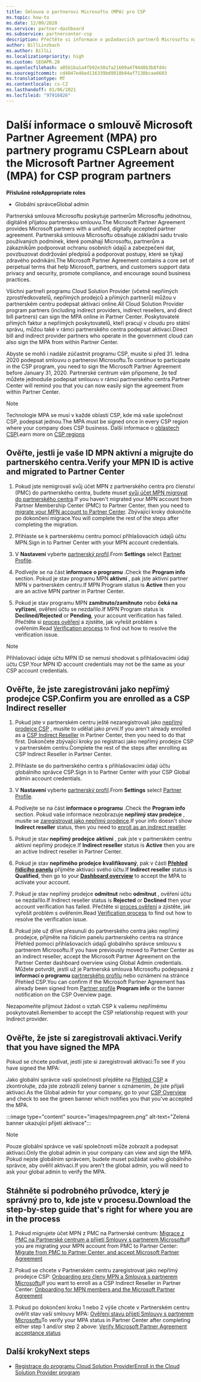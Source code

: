 ```yaml
---
title: Smlouva o partnerovi Microsoftu (MPA) pro CSP
ms.topic: how-to
ms.date: 12/09/2020
ms.service: partner-dashboard
ms.subservice: partnercenter-csp
description: Přečtěte si informace o požadavcích partnerů Microsoftu na partnery pro podepsání a ověření této sjednocené a digitálně přijatelné smlouvy o partnerovi od Microsoftu (MPA).
author: BillLinzbach
ms.author: BillLi
ms.localizationpriority: high
ms.custom: SEOAPR.20
ms.openlocfilehash: a05b1ba1a4fb92e30a7a21609a4794d8b3b8fd4c
ms.sourcegitcommit: cd4047e46ed116339bd9918b94af7138bcae6603
ms.translationtype: MT
ms.contentlocale: cs-CZ
ms.lasthandoff: 01/06/2021
ms.locfileid: "97916826"
---
```

# <a name="learn-about-the-microsoft-partner-agreement-mpa-for-csp-program-partners"></a><span data-ttu-id="c54f8-103">Další informace o smlouvě Microsoft Partner Agreement (MPA) pro partnery programu CSP</span><span class="sxs-lookup"><span data-stu-id="c54f8-103">Learn about the Microsoft Partner Agreement (MPA) for CSP program partners</span></span>

<span data-ttu-id="c54f8-104">**Příslušné role**</span><span class="sxs-lookup"><span data-stu-id="c54f8-104">**Appropriate roles**</span></span>

- <span data-ttu-id="c54f8-105">Globální správce</span><span class="sxs-lookup"><span data-stu-id="c54f8-105">Global admin</span></span>

<span data-ttu-id="c54f8-106">Partnerská smlouva Microsoftu poskytuje partnerům Microsoftu jednotnou, digitálně přijatou partnerskou smlouvu.</span><span class="sxs-lookup"><span data-stu-id="c54f8-106">The Microsoft Partner Agreement provides Microsoft partners with a unified, digitally accepted partner agreement.</span></span> <span data-ttu-id="c54f8-107">Partnerská smlouva Microsoftu obsahuje základní sadu trvalo používaných podmínek, které pomáhají Microsoftu, partnerům a zákazníkům podporovat ochranu osobních údajů a zabezpečení dat, povzbuzovat dodržování předpisů a podporovat postupy, které se týkají zdravého podnikání.</span><span class="sxs-lookup"><span data-stu-id="c54f8-107">The Microsoft Partner Agreement contains a core set of perpetual terms that help Microsoft, partners, and customers support data privacy and security, promote compliance, and encourage sound business practices.</span></span>

<span data-ttu-id="c54f8-108">Všichni partneři programu Cloud Solution Provider (včetně nepřímých zprostředkovatelů, nepřímých prodejců a přímých partnerů) můžou v partnerském centru podepsat aktivaci online.</span><span class="sxs-lookup"><span data-stu-id="c54f8-108">All Cloud Solution Provider program partners (including indirect providers, indirect resellers, and direct bill partners) can sign the MPA online in Partner Center.</span></span> <span data-ttu-id="c54f8-109">Poskytovatelé přímých faktur a nepřímých poskytovatelů, kteří pracují v cloudu pro státní správu, můžou také v rámci partnerského centra podepsat aktivaci.</span><span class="sxs-lookup"><span data-stu-id="c54f8-109">Direct bill and indirect provider partners who operate in the government cloud can also sign the MPA from within Partner Center.</span></span>

<span data-ttu-id="c54f8-110">Abyste se mohli i nadále zúčastnit programu CSP, musíte si před 31. ledna 2020 podepsat smlouvu o partnerovi Microsoftu.</span><span class="sxs-lookup"><span data-stu-id="c54f8-110">To continue to participate in the CSP program, you need to sign the Microsoft Partner Agreement before January 31, 2020.</span></span> <span data-ttu-id="c54f8-111">Partnerské centrum vám připomene, že teď můžete jednoduše podepsat smlouvu v rámci partnerského centra.</span><span class="sxs-lookup"><span data-stu-id="c54f8-111">Partner Center will remind you that you can now easily sign the agreement from within Partner Center.</span></span>

>[!NOTE]
><span data-ttu-id="c54f8-112">Technologie MPA se musí v každé oblasti CSP, kde má vaše společnost CSP, podepsat jednou.</span><span class="sxs-lookup"><span data-stu-id="c54f8-112">The MPA must be signed once in every CSP region where your company does CSP business.</span></span> <span data-ttu-id="c54f8-113">Další informace o [oblastech CSP](regional-authorization-overview.md)</span><span class="sxs-lookup"><span data-stu-id="c54f8-113">Learn more on [CSP regions](regional-authorization-overview.md)</span></span> 

## <a name="verify-your-mpn-id-is-active-and-migrated-to-partner-center"></a><span data-ttu-id="c54f8-114">Ověřte, jestli je vaše ID MPN aktivní a migrujte do partnerského centra.</span><span class="sxs-lookup"><span data-stu-id="c54f8-114">Verify your MPN ID is active and migrated to Partner Center</span></span>

1. <span data-ttu-id="c54f8-115">Pokud jste nemigrovali svůj účet MPN z partnerského centra pro členství (PMC) do partnerského centra, budete muset [svůj účet MPN migrovat do partnerského centra](move-pmc-pc-map.md).</span><span class="sxs-lookup"><span data-stu-id="c54f8-115">If you haven't migrated your MPN account from Partner Membership Center (PMC) to Partner Center, then you need to [migrate your MPN account to Partner Center](move-pmc-pc-map.md).</span></span> <span data-ttu-id="c54f8-116">Zbývající kroky dokončíte po dokončení migrace.</span><span class="sxs-lookup"><span data-stu-id="c54f8-116">You will complete the rest of the steps after completing the migration.</span></span> 

1. <span data-ttu-id="c54f8-117">Přihlaste se k partnerskému centru pomocí přihlašovacích údajů účtu MPN.</span><span class="sxs-lookup"><span data-stu-id="c54f8-117">Sign in to Partner Center with your MPN account credentials.</span></span>
 
1. <span data-ttu-id="c54f8-118">V **Nastavení** vyberte [partnerský profil](https://partner.microsoft.com/pcv/accountsettings/connectedpartnerprofile).</span><span class="sxs-lookup"><span data-stu-id="c54f8-118">From **Settings** select [Partner Profile](https://partner.microsoft.com/pcv/accountsettings/connectedpartnerprofile).</span></span>

1. <span data-ttu-id="c54f8-119">Podívejte se na část **informace o programu** .</span><span class="sxs-lookup"><span data-stu-id="c54f8-119">Check the **Program info** section.</span></span> <span data-ttu-id="c54f8-120">Pokud je stav programu MPN **aktivní** , pak jste aktivní partner MPN v partnerském centru.</span><span class="sxs-lookup"><span data-stu-id="c54f8-120">If MPN Program status is **Active** then you are an active MPN partner in Partner Center.</span></span>
 
1. <span data-ttu-id="c54f8-121">Pokud je stav programu MPN **zamítnuto/zamítnuto** nebo **čeká na vyřízení**, ověření účtu se nezdařilo.</span><span class="sxs-lookup"><span data-stu-id="c54f8-121">If MPN Program status is **Declined/Rejected** or **Pending**, your account verification has failed.</span></span> <span data-ttu-id="c54f8-122">Přečtěte si [proces ověření](verification-responses.md) a zjistěte, jak vyřešit problém s ověřením.</span><span class="sxs-lookup"><span data-stu-id="c54f8-122">Read [Verification process](verification-responses.md) to find out how to resolve the verification issue.</span></span>



>[!NOTE]
><span data-ttu-id="c54f8-123">Přihlašovací údaje účtu MPN ID se nemusí shodovat s přihlašovacími údaji účtu CSP.</span><span class="sxs-lookup"><span data-stu-id="c54f8-123">Your MPN ID account credentials may not be the same as your CSP account credentials.</span></span>

## <a name="confirm-you-are-enrolled-as-a-csp-indirect-reseller"></a><span data-ttu-id="c54f8-124">Ověřte, že jste zaregistrováni jako nepřímý prodejce CSP.</span><span class="sxs-lookup"><span data-stu-id="c54f8-124">Confirm you are enrolled as a CSP Indirect reseller</span></span>

1. <span data-ttu-id="c54f8-125">Pokud jste v partnerském centru ještě nezaregistrovali jako [nepřímý prodejce CSP](indirect-reseller-tasks-in-partner-center.md) , musíte to udělat jako první.</span><span class="sxs-lookup"><span data-stu-id="c54f8-125">If you aren't already enrolled as a [CSP Indirect Reseller](indirect-reseller-tasks-in-partner-center.md) in Partner Center, then you need to do that first.</span></span> <span data-ttu-id="c54f8-126">Dokončete zbývající kroky po registraci jako nepřímý prodejce CSP v partnerském centru.</span><span class="sxs-lookup"><span data-stu-id="c54f8-126">Complete the rest of the steps after enrolling as CSP Indirect Reseller in Partner Center.</span></span>

1. <span data-ttu-id="c54f8-127">Přihlaste se do partnerského centra s přihlašovacími údaji účtu globálního správce CSP.</span><span class="sxs-lookup"><span data-stu-id="c54f8-127">Sign in to Partner Center with your CSP Global admin account credentials.</span></span>

1. <span data-ttu-id="c54f8-128">V **Nastavení** vyberte [partnerský profil](https://partner.microsoft.com/pcv/accountsettings/partnerprofile).</span><span class="sxs-lookup"><span data-stu-id="c54f8-128">From **Settings** select [Partner Profile](https://partner.microsoft.com/pcv/accountsettings/partnerprofile).</span></span>

1. <span data-ttu-id="c54f8-129">Podívejte se na část **informace o programu** .</span><span class="sxs-lookup"><span data-stu-id="c54f8-129">Check the **Program info** section.</span></span> <span data-ttu-id="c54f8-130">Pokud vaše informace nezobrazuje **nepřímý stav prodejce** , musíte se [zaregistrovat jako nepřímý prodejce](indirect-reseller-tasks-in-partner-center.md).</span><span class="sxs-lookup"><span data-stu-id="c54f8-130">If your info doesn't show **Indirect reseller** status, then you need to [enroll as an indirect reseller](indirect-reseller-tasks-in-partner-center.md).</span></span>

1. <span data-ttu-id="c54f8-131">Pokud je stav  **nepřímý prodejce** **aktivní** , pak jste v partnerském centru aktivní nepřímý prodejce.</span><span class="sxs-lookup"><span data-stu-id="c54f8-131">If  **Indirect reseller** status is **Active** then you are an active Indirect reseller in Partner Center.</span></span>
 
4. <span data-ttu-id="c54f8-132">Pokud je stav  **nepřímého prodejce** **kvalifikovaný**, pak v části [**Přehled řídicího panelu**](https://partner.microsoft.com/pcv/dashboard/overview) přijměte aktivaci svého účtu.</span><span class="sxs-lookup"><span data-stu-id="c54f8-132">If  **Indirect reseller** status is **Qualified**, then go to your [**Dashboard overview**](https://partner.microsoft.com/pcv/dashboard/overview) to accept the MPA to activate your account.</span></span>
 
1. <span data-ttu-id="c54f8-133">Pokud je stav nepřímý prodejce **odmítnut** nebo **odmítnut** , ověření účtu se nezdařilo.</span><span class="sxs-lookup"><span data-stu-id="c54f8-133">If Indirect reseller status is **Rejected** or **Declined** then your account verification has failed.</span></span> <span data-ttu-id="c54f8-134">Přečtěte si [proces ověření](verification-responses.md) a zjistěte, jak vyřešit problém s ověřením.</span><span class="sxs-lookup"><span data-stu-id="c54f8-134">Read [Verification process](verification-responses.md) to find out how to resolve the verification issue.</span></span>

1. <span data-ttu-id="c54f8-135">Pokud jste už dříve přesunuli do partnerského centra jako nepřímý prodejce, přijměte na řídicím panelu partnerského centra na stránce Přehled pomocí přihlašovacích údajů globálního správce smlouvu s partnerem Microsoftu.</span><span class="sxs-lookup"><span data-stu-id="c54f8-135">If you have previously moved to Partner Center as an indirect reseller, accept the Microsoft Partner Agreement on the Partner Center dashboard overview using Global Admin credentials.</span></span> <span data-ttu-id="c54f8-136">Můžete potvrdit, jestli už je Partnerská smlouva Microsoftu podepsaná z **informací o programu** [partnerského profilu](https://partner.microsoft.com/pcv/accountsettings/partnerprofile) nebo oznámení na stránce Přehled CSP.</span><span class="sxs-lookup"><span data-stu-id="c54f8-136">You can confirm if the Microsoft Partner Agreement has already been signed from [Partner profile](https://partner.microsoft.com/pcv/accountsettings/partnerprofile) **Program info** or the banner notification on the CSP Overview page.</span></span>

<span data-ttu-id="c54f8-137">Nezapomeňte přijmout žádost o vztah CSP k vašemu nepřímému poskytovateli.</span><span class="sxs-lookup"><span data-stu-id="c54f8-137">Remember to accept the CSP relationship request with your Indirect provider.</span></span>

## <a name="verify-that-you-have-signed-the-mpa"></a><span data-ttu-id="c54f8-138">Ověřte, že jste si zaregistrovali aktivaci.</span><span class="sxs-lookup"><span data-stu-id="c54f8-138">Verify that you have signed the MPA</span></span>

<span data-ttu-id="c54f8-139">Pokud se chcete podívat, jestli jste si zaregistrovali aktivaci:</span><span class="sxs-lookup"><span data-stu-id="c54f8-139">To see if you have signed the MPA:</span></span>

 <span data-ttu-id="c54f8-140">Jako globální správce vaší společnosti přejděte na [Přehled CSP](https://partner.microsoft.com/pcv/dashboard/overview) a zkontrolujte, zda jste zobrazili zelený banner s oznámením, že jste přijali aktivaci.</span><span class="sxs-lookup"><span data-stu-id="c54f8-140">As the Global admin for your company, go to your [CSP Overview](https://partner.microsoft.com/pcv/dashboard/overview) and check to see the green banner which notifies you that you've accepted the MPA.</span></span>

 
:::image type="content" source="images/mpagreen.png" alt-text="Zelená banner ukazující přijetí aktivace":::

>[!NOTE]
><span data-ttu-id="c54f8-142">Pouze globální správce ve vaší společnosti může zobrazit a podepsat aktivaci.</span><span class="sxs-lookup"><span data-stu-id="c54f8-142">Only the global admin in your company can view and sign the MPA.</span></span> <span data-ttu-id="c54f8-143">Pokud nejste globálním správcem, budete muset požádat svého globálního správce, aby ověřil aktivaci.</span><span class="sxs-lookup"><span data-stu-id="c54f8-143">If you aren't the global admin, you will need to ask your global admin to verify the MPA.</span></span>


## <a name="download-the-step-by-step-guide-thats-right-for-where-you-are-in-the-process"></a><span data-ttu-id="c54f8-144">Stáhněte si podrobného průvodce, který je správný pro to, kde jste v procesu.</span><span class="sxs-lookup"><span data-stu-id="c54f8-144">Download the step-by-step guide that's right for where you are in the process</span></span>

1. <span data-ttu-id="c54f8-145">Pokud migrujete účet MPN z PMC na Partnerské centrum: [Migrace z PMC na Partnerské centrum a přijetí Smlouvy s partnerem Microsoftu](https://assetsprod.microsoft.com/mpn/migrate-pmc-pc-mpa-guide.pptx)</span><span class="sxs-lookup"><span data-stu-id="c54f8-145">If you are migrating your MPN account from PMC to Partner Center: [Migrate from PMC to Partner Center, and accept Microsoft Partner Agreement](https://assetsprod.microsoft.com/mpn/migrate-pmc-pc-mpa-guide.pptx)</span></span>

2. <span data-ttu-id="c54f8-146">Pokud se chcete v Partnerském centru zaregistrovat jako nepřímý prodejce CSP: [Onboarding pro členy MPN a Smlouva s partnerem Microsoftu](https://assetsprod.microsoft.com/mpn/onboard-pc-csp-mpn-mpa-guide.pptx)</span><span class="sxs-lookup"><span data-stu-id="c54f8-146">If you want to enroll as a CSP Indirect Reseller in Partner Center: [Onboarding for MPN members and the Microsoft Partner Agreement](https://assetsprod.microsoft.com/mpn/onboard-pc-csp-mpn-mpa-guide.pptx)</span></span>

3. <span data-ttu-id="c54f8-147">Pokud po dokončení kroku 1 nebo 2 výše chcete v Partnerském centru ověřit stav vaší smlouvy MPA: [Ověření stavu přijetí Smlouvy s partnerem Microsoftu](https://assetsprod.microsoft.com/mpn/verify-mpa-acceptance-status.pptx)</span><span class="sxs-lookup"><span data-stu-id="c54f8-147">To verify your MPA status in Partner Center after completing either step 1 and/or step 2 above: [Verify Microsoft Partner Agreement acceptance status](https://assetsprod.microsoft.com/mpn/verify-mpa-acceptance-status.pptx)</span></span>
 
## <a name="next-steps"></a><span data-ttu-id="c54f8-148">Další kroky</span><span class="sxs-lookup"><span data-stu-id="c54f8-148">Next steps</span></span>

- [<span data-ttu-id="c54f8-149">Registrace do programu Cloud Solution Provider</span><span class="sxs-lookup"><span data-stu-id="c54f8-149">Enroll in the Cloud Solution Provider program</span></span>](enrolling-in-the-csp-program.md)
